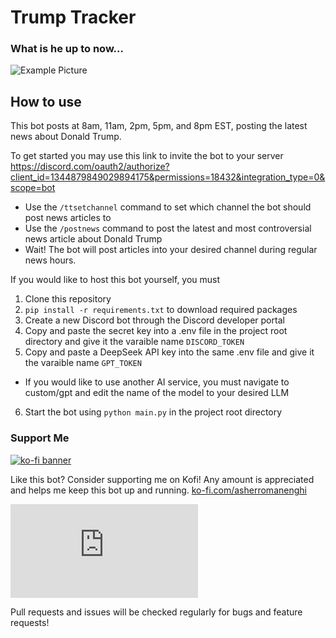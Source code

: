 # Trump Tracker

### What is he up to now...

![Example Picture](https://i.imgur.com/kCfQ4sf.png)

## How to use
This bot posts at 8am, 11am, 2pm, 5pm, and 8pm EST, posting the latest news about Donald Trump.

To get started you may use this link to invite the bot to your server
https://discord.com/oauth2/authorize?client_id=1344879849029894175&permissions=18432&integration_type=0&scope=bot

- Use the `/ttsetchannel` command to set which channel the bot should post news articles to
- Use the `/postnews` command to post the latest and most controversial news article about Donald Trump
- Wait! The bot will post articles into your desired channel during regular news hours.

If you would like to host this bot yourself, you must
1. Clone this repository
2. `pip install -r requirements.txt` to download required packages
3. Create a new Discord bot through the Discord developer portal
4. Copy and paste the secret key into a .env file in the project root directory and give it the varaible name `DISCORD_TOKEN`
5. Copy and paste a DeepSeek API key into the same .env file and give it the varaible name `GPT_TOKEN`
 - If you would like to use another AI service, you must navigate to custom/gpt and edit the name of the model to your desired LLM
6. Start the bot using `python main.py` in the project root directory

### Support Me
[![ko-fi banner](https://www.isleofelsi.com/wp-content/uploads/2023/10/KoFi-750px.jpg)](https://ko-fi.com/asherromanenghi)

Like this bot? Consider supporting me on Kofi! Any amount is appreciated and helps me keep this bot up and running.
[ko-fi.com/asherromanenghi](https://ko-fi.com/asherromanenghi)

![This bot was build using discord.py](https://github.com/Rapptz/discord.py)

Pull requests and issues will be checked regularly for bugs and feature requests!
